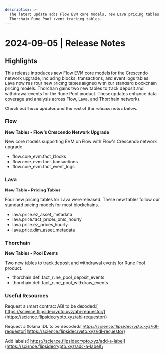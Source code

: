 ```yaml
---
description: >-
  The latest update adds Flow EVM core models, new Lava pricing tables, and
  Thorchain Rune Pool event tracking tables.
---
```


# 2024-09-05 | Release Notes

## Highlights

This release introduces new Flow EVM core models for the Crescendo network upgrade, including blocks, transactions, and event logs tables. Lava now has four new pricing tables aligned with our standard blockchain pricing models. Thorchain gains two new tables to track deposit and withdrawal events for the Rune Pool product. These updates enhance data coverage and analysis across Flow, Lava, and Thorchain networks.

Check out these updates and the rest of the release notes below.

### Flow

**New Tables - Flow’s Crescendo Network Upgrade**

New core models supporting EVM on Flow with Flow's Crescendo network upgrade.

* flow.core\_evm.fact\_blocks
* flow.core\_evm.fact\_transactions
* flow.core\_evm.fact\_event\_logs

### Lava

**New Table - Pricing Tables**

Four new pricing tables for Lava were released. These new tables follow our standard pricing models for most blockchains.&#x20;

* lava.price.ez\_asset\_metadata
* lava.price.fact\_prices\_ohlc\_hourly
* lava.price.ez\_prices\_hourly
* lava.price.dim\_asset\_metadata

### Thorchain

**New Tables - Pool Events**

Two new tables to track deposit and withdrawal events for Rune Pool product.

* thorchain.defi.fact\_rune\_pool\_deposit\_events
* thorchain.defi.fact\_rune\_pool\_withdraw\_events

### Useful Resources

Request a smart contract ABI to be decoded:[ https://science.flipsidecrypto.xyz/abi-requestor/](https://science.flipsidecrypto.xyz/abi-requestor/)

Request a Solana IDL to be decoded:[ https://science.flipsidecrypto.xyz/idl-requestor](https://science.flipsidecrypto.xyz/idl-requestor)

Add labels:[ https://science.flipsidecrypto.xyz/add-a-label](https://science.flipsidecrypto.xyz/add-a-label)\
